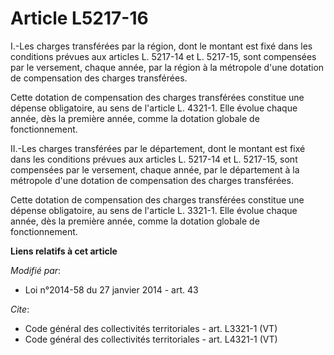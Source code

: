 # Article L5217-16

I.-Les charges transférées par la région, dont le montant est fixé dans les conditions prévues aux articles L. 5217-14 et L.
5217-15, sont compensées par le versement, chaque année, par la région à la métropole d'une dotation de compensation des
charges transférées. 

Cette dotation de compensation des charges transférées constitue une dépense obligatoire, au sens de l'article L. 4321-1.
Elle évolue chaque année, dès la première année, comme la dotation globale de fonctionnement. 

II.-Les charges transférées par le département, dont le montant est fixé dans les conditions prévues aux articles L. 5217-14
et L. 5217-15, sont compensées par le versement, chaque année, par le département à la métropole d'une dotation de
compensation des charges transférées. 

Cette dotation de compensation des charges transférées constitue une dépense obligatoire, au sens de l'article L. 3321-1.
Elle évolue chaque année, dès la première année, comme la dotation globale de fonctionnement.

**Liens relatifs à cet article**

_Modifié par_:

  - Loi n°2014-58 du 27 janvier 2014 - art. 43

_Cite_:

  - Code général des collectivités territoriales - art. L3321-1 (VT)
  - Code général des collectivités territoriales - art. L4321-1 (VT)
